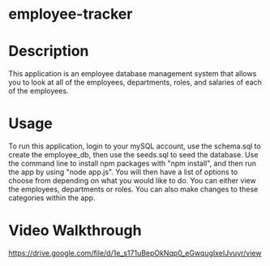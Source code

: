 # employee-tracker

# Description
This application is an employee database management system that allows you to look at all of the employees, departments, roles, and salaries of each of the employees. 

# Usage
To run this application, login to your mySQL account, use the schema.sql to create the employee_db, then use the seeds.sql to seed the database. Use the command line to install npm packages with "npm install", and then run the app by using "node app.js". You will then have a list of options to choose from depending on what you would like to do. You can either view the employees, departments or roles. You can also make changes to these categories within the app. 

# Video Walkthrough
https://drive.google.com/file/d/1e_s171uBepOkNqp0_eGwqugIxeIJvuyr/view
